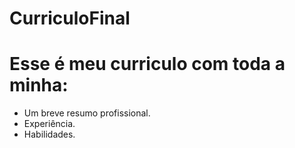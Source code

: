 # CurriculoFinal

# Esse é meu curriculo com toda a minha:
- Um breve resumo profissional.
- Experiência.
- Habilidades.
